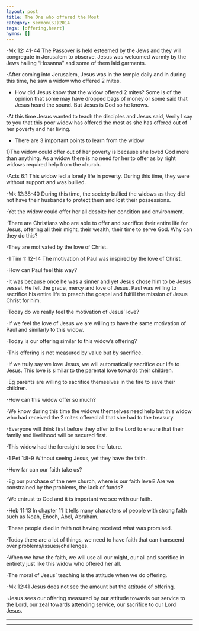 ```yaml
---
layout: post
title: The One who offered the Most
category: sermon(SJ)2014
tags: [offering,heart]
hymns: []
---
```

-Mk 12: 41-44 The Passover is held esteemed by the Jews and they will congregate in Jerusalem to observe. Jesus was welcomed warmly by the Jews hailing “Hosanna” and some of them laid garments. 

-After coming into Jerusalem, Jesus was in the temple daily and in during this  time, he saw a widow who offered 2 mites. 

- How did Jesus know that the widow offered 2 mites? Some is of the opinion that some may have dropped bags of money or some said that Jesus heard the sound. But Jesus is God so he knows.

-At this time Jesus wanted to teach the disciples and Jesus said, Verily I say to you that this poor widow has offered the most as she has offered out of her poverty and her living. 

- There are 3 important points to learn from the widow

1)The widow could offer out of her poverty is because she loved God more than anything. As a widow there is no need for her to offer as by right widows required help from the church.

-Acts 6:1 This widow led a lonely life in poverty. During this time, they were without support and was bullied. 

-Mk 12:38-40 During this time, the society bullied the widows as they did not have their husbands to protect them and lost their possessions.

-Yet the widow could offer her all despite her condition and environment.

-There are Christians who are able to offer and sacrifice their entire life for Jesus, offering all their might, their wealth, their time to serve God. Why can they do this?

-They are motivated by the love of Christ.

-1 Tim 1: 12-14 The motivation of Paul was inspired by the love of Christ. 

-How can Paul feel this way?

-It was because once he was a sinner and yet Jesus chose him to be Jesus vessel. He felt the grace, mercy and love of Jesus. Paul was willing to sacrifice his entire life to preach the gospel and fulfill the mission of Jesus Christ for him.

-Today do we really feel the motivation of Jesus’ love?  

-If we feel the love of Jesus we are willing to have the same motivation of Paul and similarly to this widow.

-Today is our offering similar to this widow’s offering?

-This offering is not measured by value but by sacrifice. 

-If we truly say we love Jesus, we will automatically sacrifice our life to Jesus. This love is similar to the parental love towards their children.

-Eg parents are willing to sacrifice themselves in the fire to save their children.

-How can this widow offer so much? 

-We know during this time the widows themselves need help but this widow who had received the 2 mites offered all that she had to the treasury.

-Everyone will think first before they offer to the Lord to ensure that their family and livelihood will be secured first.

-This widow had the foresight to see the future.

-1 Pet 1:8-9 Without seeing Jesus, yet they have the faith. 

-How far can our faith take us? 

-Eg our purchase of the new church, where is our faith level? Are we constrained by the problems, the lack of funds? 

-We entrust to God and it is important we see with our faith. 

-Heb 11:13 In chapter 11 it tells many characters of people with strong faith such as Noah, Enoch, Abel, Abraham. 

-These people died in faith not having received what was promised.

-Today there are a lot of things, we need to have faith that can transcend over problems/issues/challenges.

-When we have the faith, we will use all our might, our all and sacrifice in entirety just like this widow who offered her all. 

-The moral of Jesus’ teaching is the attitude when we do offering.

-Mk 12:41 Jesus does not see the amount but the attitude of offering. 

-Jesus sees our offering measured by our attitude towards our service to the Lord, our zeal towards attending service, our sacrifice to our Lord Jesus. 



----
****

